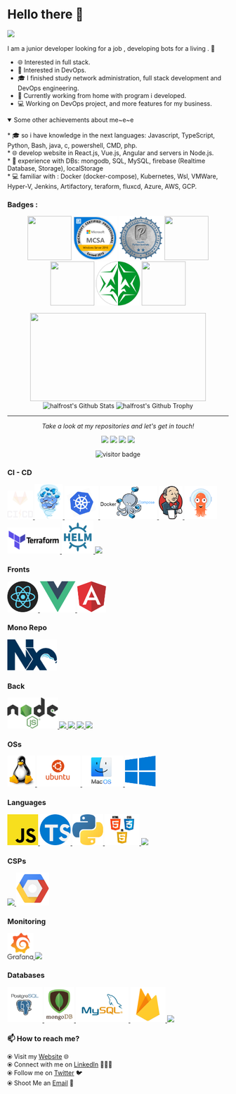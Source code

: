 # Hello there 👋

![](https://github.com/halfrost/halfrost/blob/master/icons/header_.png)

I am a junior developer looking for a job , developing bots for a living . 🌈    

* 🌐   Interested in full stack.
* 🧐   Interested in DevOps.
* 🎓   I finished study network administration, full stack development and DevOps engineering.
* 💼   Currently working from home with program i developed. 
* 💻   Working on DevOps project, and more features for my business.   

<details open>
  <summary>Some other achievements about me~e~e</summary>
  <br>
* 🎓   so i have knowledge in the next languages: Javascript, TypeScript, Python, Bash, java, c, powershell, CMD, php. <br>
* 🌐   develop website in React.js, Vue.js, Angular and servers in Node.js. <br>
* 📙   experience with DBs: mongodb, SQL, MySQL, firebase (Realtime Database, Storage), localStorage <br> 
* 💻   familiar with : Docker (docker-compose), Kubernetes, Wsl, VMWare, Hyper-V, Jenkins, Artifactory, teraform, fluxcd, Azure, AWS, GCP. <br>

 ### Badges :
<p align="center">
<a target="_blank" href= "https://www.credly.com/badges/3057b2d2-9f05-45e4-b630-79e42c0407f8?source=linked_in_profile"><img src="https://user-images.githubusercontent.com/51287453/182693001-f2030be9-34e8-4764-8cee-91656785e2cf.png" height="100" width="100"/></a>
<a target="_blank" href= "https://www.youracclaim.com/badges/c00a5e80-f06a-4ba0-b7c3-7a6c07be0abc/linked_in_profile"><img src="https://raw.githubusercontent.com/morbargig/morbargig/master/assets/MCSA.png" height="100" width="100"/></a>
<a target="_blank" href= "https://drive.google.com/file/d/1pkcClx2aDqbIUsBzxPDHZTCiA8WWlv_9/view"><img src="https://raw.githubusercontent.com/morbargig/morbargig/master/assets/pcap.png" height="100" width="100"/></a>
  <a target="_blank" href= "https://drive.google.com/file/d/199HQP_NtajjCiLko58k48mdEdDrZeSQK/view?usp=sharing"><img src="https://user-images.githubusercontent.com/51287453/182692751-e121401d-b8fc-4ba7-aa33-e215953976e0.png" height="100" width="100"/></a>
  <a target="_blank" href= "https://drive.google.com/file/d/18GyKpU6piWjgX_PbKrolxz2unCOP7_WW/view">
<img src="https://user-images.githubusercontent.com/51287453/182692204-bd824c2d-8b57-43a8-80b9-9ffb9aeb9248.png" height="100" width="100"/></a>
  <a target="_blank" href= "https://drive.google.com/file/d/1xwXPRGjkPcbVYjtik8-QOlEBMfIKXgI1/view?usp=sharing"><img src="https://raw.githubusercontent.com/morbargig/morbargig/master/assets/8200.png" height="100" width="100"/></a>  <a target="_blank" href= "https://drive.google.com/file/d/1thrp2bcNtWselDykjPi6ARqxmrFKP8_t/view?usp=sharing"><img src="https://user-images.githubusercontent.com/51287453/182691716-f1a4310b-3f33-4521-918e-249edc50ade1.png" height="100" width="100"/></a>
</p>

<p align="center">
<img align="center" src="https://github-readme-stats.vercel.app/api/top-langs/?username=morbargig&hide_langs_below=1&theme=default&line_height=27&layout=compact" height="200" width="400" />
<img align="center" src="https://github-readme-stats.vercel.app/api?username=morbargig&show_icons=true&count_private=true&include_all_commits=true&line_height=31.5" alt="halfrost's Github Stats" height="200" width="400" />
<img align="center" src="https://github-profile-trophy.vercel.app/?username=morbargig&column=7" alt="halfrost's Github Trophy" width="800" />
</p>

</details>
  
<hr>
<p align="center">
  <i>Take a look at my repositories and let's get in touch!</i>

<p align="center">
<a href= "https://api.whatsapp.com/send?l=en&phone=972528612379&text=Can%20we%20set%20an%20appointment?%20"><img src="https://img.icons8.com/material-sharp/24/000000/whatsapp.png"/></a>
<a href= "https://www.linkedin.com/in/mor-bargig-744854182/"><img src="https://img.icons8.com/material-rounded/24/000000/linkedin.png"/></a>
<a href= "https://twitter.com/bargigmor"><img src="https://img.icons8.com/material-sharp/24/000000/twitter.png"/></a>
<a href= "https://mor-bargig-cv.herokuapp.com"><img src="https://img.icons8.com/material-sharp/24/000000/parse-from-clipboard.png"/></a>
</p>


<p  align="center">
<img src="https://visitor-badge.laobi.icu/badge?page_id=morbargig.morbargig" alt="visitor badge"/>       
</p>



 ### CI - CD

 <p float="left">
  <a href="https://docs.gitlab.com/ee/ci/" target="_blank" >
    <img src="https://raw.githubusercontent.com/morbargig/morbargig/master/assets/cicd.gif"  height="65" />
  </a>
  <a href="https://www.docker.com/" target="_blank" >
    <img src="https://raw.githubusercontent.com/morbargig/morbargig/master/assets/docker.gif"  height="80" /> 
  </a>
  <a href="https://kubernetes.io/" target="_blank" >
    <img src="https://raw.githubusercontent.com/morbargig/morbargig/master/assets/k8s.gif"  height="75" />
  </a>
    <a href="https://docs.docker.com/compose/" target="_blank" >
    <img src="https://raw.githubusercontent.com/morbargig/morbargig/master/assets/docker-compose.png"  height="75" />
  </a>
    <a href="https://www.jenkins.io/" target="_blank" >
    <img src="https://raw.githubusercontent.com/morbargig/morbargig/master/assets/Jenkins.png"  height="75" />
  </a>
    <a href="https://argo-cd.readthedocs.io/" target="_blank" >
    <img src="https://raw.githubusercontent.com/morbargig/morbargig/master/assets/Argo-CD.webp"  height="75" />
  </a>
  <a href="https://www.terraform.io/" target="_blank" >
    <img src="https://raw.githubusercontent.com/morbargig/morbargig/master/assets/terraform.gif" width="120" />
  </a>
    <a href="https://helm.sh/" target="_blank" >
    <img src="https://raw.githubusercontent.com/morbargig/morbargig/master/assets/helm.gif"  height="75" />
  </a>
    <a >
    <img src="https://user-images.githubusercontent.com/51287453/182690207-c873abeb-65e2-438b-b370-220c76967df7.png"  height="75" />
  </a>
 </p>

 ### Fronts
 <p float="left">
  <a href="https://reactjs.org/" target="_blank" >
    <img src="https://raw.githubusercontent.com/morbargig/morbargig/master/assets/React.png" height="70" />
  </a>
  <a href="https://vuejs.org/" target="_blank" >
    <img src="https://raw.githubusercontent.com/morbargig/morbargig/master/assets/Vue.js.png" height="70" />
  </a>
    <a href="https://vuejs.org/" target="_blank" >
    <img src="https://raw.githubusercontent.com/morbargig/morbargig/master/assets/angular.png" height="70" />
  </a>
  </p>

  ### Mono Repo
   <p float="left">
  <a href="https://nodejs.org/" target="_blank" >
    <img src="https://raw.githubusercontent.com/morbargig/morbargig/master/assets/nx.png" height="70" />
  </a>
  </p>

  ### Back
  <p float="left">
    <a href="https://nodejs.org/" target="_blank" >
      <img src="https://raw.githubusercontent.com/morbargig/morbargig/master/assets/Node.js.png" height="70" />
    </a>
    <a href="https://expressjs.com/" target="_blank" >
      <img src="https://user-images.githubusercontent.com/51287453/182684545-3f83d970-abd1-4784-8e92-d5cbc4fabff7.png" height="70" />
    </a>
    <a href="https://nestjs.com/" target="_blank" >
      <img src="https://user-images.githubusercontent.com/51287453/182683675-97500816-2b99-45c4-8da0-21a079513d02.png" height="70" />
    </a>
    <a href="https://dotnet.microsoft.com/" target="_blank" >
      <img src="https://user-images.githubusercontent.com/51287453/182686356-2e44a02d-a79c-4b29-a5fa-70195e9305de.png" height="70" />
    </a>
  </a>
    <a href="https://docs.aws.amazon.com/lambda/latest/dg/welcome.html" target="_blank" >
    <img src="https://user-images.githubusercontent.com/51287453/182688724-a4c00646-116e-4a30-8f64-ce8ac68d46de.png" height="80" />
  </a>
  </p>

 ### OSs

 <p float="left">
   <a href="https://www.linux.org/" target="_blank" >
    <img src="https://raw.githubusercontent.com/morbargig/morbargig/master/assets/linux.png" height="70" />
  </a>
  <a href="https://www.ubuntu.com/" target="_blank" >
    <img src="https://raw.githubusercontent.com/morbargig/morbargig/master/assets/ubuntu.gif" height="70" />
  </a>
  <a href="https://www.apple.com/mac/" target="_blank" >
    <img src="https://raw.githubusercontent.com/morbargig/morbargig/master/assets/mac.png" height="70" />
  </a>
  <a href="https://www.microsoft.com/" target="_blank" >
    <img src="https://raw.githubusercontent.com/morbargig/morbargig/master/assets/windows.png" height="70" />
  </a>
  </p>
  

 ### Languages

 <p float="left">
    <a href="https://www.javascript.com/" target="_blank" >
    <img src="https://raw.githubusercontent.com/morbargig/morbargig/master/assets/js.png" height="70" />
  </a>
   <a href="https://www.w3.org/wiki/The_web_standards_model_-_HTML_CSS_and_JavaScript" target="_blank" >
    <img src="https://raw.githubusercontent.com/morbargig/morbargig/master/assets/TypeScript.png" height="70" />
  </a>
    <a href="https://www.javascript.com/" target="_blank" >
    <img src="https://raw.githubusercontent.com/morbargig/morbargig/master/assets/python.png" height="70" />
  </a>
   <a href="https://www.w3.org/wiki/The_web_standards_model_-_HTML_CSS_and_JavaScript" target="_blank" >
    <img src="https://raw.githubusercontent.com/morbargig/morbargig/master/assets/html-css-js.png" height="70" />
  </a>
   <a href="https://docs.microsoft.com/en-us/dotnet/csharp/" target="_blank" >
    <img src="https://user-images.githubusercontent.com/51287453/182688175-f4c21126-1f90-4567-adbd-9c8e469949b0.png" height="70" />
  </a>
</p>

### CSPs
  
 <p float="left">
  <a href="https://aws.amazon.com/" target="_blank" >
    <img src="https://user-images.githubusercontent.com/51287453/182684947-3151d9bd-f713-43ad-a2cb-0b57b958fa4f.png"  height="75" />
  </a>
  <a href="https://cloud.google.com/" target="_blank" >
    <img src="https://raw.githubusercontent.com/morbargig/morbargig/master/assets/gcp.png"  height="75" />
  </a>
 </p>
  
### Monitoring
  
<p float="left">
  <a href="https://grafana.com/" target="_blank" >
    <img src="https://raw.githubusercontent.com/morbargig/morbargig/master/assets/grafana.gif" height="60" />
  </a>
  <a href="https://www.elastic.co/" target="_blank" >
    <img src="https://user-images.githubusercontent.com/51287453/182686670-45d3adcd-a87a-4c8f-894e-ad8503ee959d.png" height="60" />
  </a>
</p>

### Databases
  
 <p float="left">
  <a href="https://www.postgresql.org/" target="_blank" >
    <img src="https://raw.githubusercontent.com/morbargig/morbargig/master/assets/postgresql.gif" height="80" />
  </a>
  <a href="https://www.mongodb.com/" target="_blank" >
    <img src="https://raw.githubusercontent.com/morbargig/morbargig/master/assets/mongo.gif" height="80" />
  </a>
    <a href="https://www.mysql.com/" target="_blank" >
    <img src="https://raw.githubusercontent.com/morbargig/morbargig/master/assets/MySql.png" height="80" />
  </a>
  </a>
    <a href="https://firebase.google.com/" target="_blank" >
    <img src="https://raw.githubusercontent.com/morbargig/morbargig/master/assets/firebase.png" height="80" />
  </a>
    <a href="https://aws.amazon.com/dynamodb/" target="_blank" >
    <img src="https://user-images.githubusercontent.com/51287453/182689762-cf533dfb-de7f-4306-81ed-36b5437c189f.png" height="80" />
  </a>
</p>


### 📫 How to reach me? 

  ⦿ Visit my [Website](https://morbargig.github.io/) 🌐 <br>
  ⦿ Connect with me on [LinkedIn](https://www.linkedin.com/in/mor-bargig-744854182/) 👨🏻‍💻 <br>
  ⦿ Follow me on [Twitter](https://twitter.com/bargigmor) 🐦 <br>
  ⦿ Shoot Me an [Email](mailto:morbargig@gmail.com) 💌 <br>
